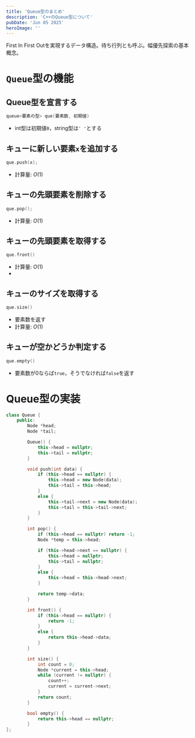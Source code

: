 ```yaml
---
title: 'Queue型のまとめ'
description: 'C++のQueue型について'
pubDate: 'Jun 05 2025'
heroImage: ''
---
```


First In First Outを実現するデータ構造。待ち行列とも呼ぶ。幅優先探索の基本概念。

# `Queue`型の機能
## Queue型を宣言する
```cpp
queue<要素の型> que(要素数, 初期値)
```
- int型は初期値`0`，string型は`' '`とする

## キューに新しい要素`x`を追加する
```cpp
que.push(x);
```
- 計算量: $O(1)$

## キューの先頭要素を削除する
```cpp
que.pop();
```
- 計算量: $O(1)$

## キューの先頭要素を取得する
```cpp
que.front()
```
- 計算量: $O(1)$
- 
## キューのサイズを取得する
```cpp
que.size()
```
- 要素数を返す
- 計算量: $O(1)$

## キューが空かどうか判定する
```cpp
que.empty()
```
- 要素数が0ならば`true`，そうでなければ`false`を返す

# Queue型の実装
```cpp
class Queue {
    public:
        Node *head;
        Node *tail;

        Queue() {
            this->head = nullptr;
            this->tail = nullptr;
        }

        void push(int data) {
            if (this->head == nullptr) {
                this->head = new Node(data);
                this->tail = this->head;
            }
            else {
                this->tail->next = new Node(data);
                this->tail = this->tail->next;
            }
        }

        int pop() {
            if (this->head == nullptr) return -1;
            Node *temp = this->head;

            if (this->head->next == nullptr) {
                this->head = nullptr;
                this->tail = nullptr;
            }
            else {
                this->head = this->head->next;
            }

            return temp->data;
        }

        int front() {
            if (this->head == nullptr) {
                return -1;
            }
            else {
                return this->head->data;
            }
        }

        int size() {
            int count = 0;
            Node *current = this->head;
            while (current != nullptr) {
                count++;
                current = current->next;
            }
            return count;
        }

        bool empty() {
            return this->head == nullptr;
        }
};
```
